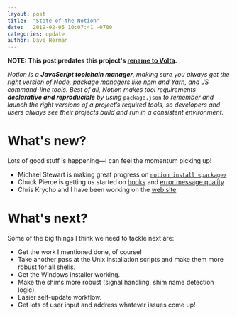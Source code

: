 ```yaml
---
layout: post
title:  "State of the Notion"
date:   2019-02-05 10:07:41 -0700
categories: update
author: Dave Herman
---
```

<span class="blog-notice">**NOTE: This post predates this project's [rename to Volta](https://blog.volta.sh/2019/05/13/hello-volta/).**</span>

_Notion is a **JavaScript toolchain manager**, making sure you always get the right version of Node, package managers like npm and Yarn, and JS command-line tools. Best of all, Notion makes tool requirements **declarative and reproducible** by using_ `package.json` _to remember and launch the right versions of a project’s required tools, so developers and users always see their projects build and run in a consistent environment._

# What's new?

Lots of good stuff is happening—I can feel the momentum picking up!

- Michael Stewart is making great progress on [`notion install <package>`](https://github.com/notion-cli/notion/issues/148)
- Chuck Pierce is getting us started on [hooks](https://github.com/notion-cli/notion/pull/241) and [error message quality](https://github.com/notion-cli/notion/pull/249)
- Chris Krycho and I have been working on the [web site](https://www.notionjs.com/)

<!--more-->

# What's next?

Some of the big things I think we need to tackle next are:

- Get the work I mentioned done, of course!
- Take another pass at the Unix installation scripts and make them more robust for all shells.
- Get the Windows installer working.
- Make the shims more robust (signal handling, shim name detection logic).
- Easier self-update workflow.
- Get lots of user input and address whatever issues come up!

